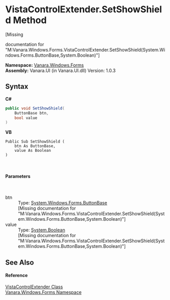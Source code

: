 # VistaControlExtender.SetShowShield Method 
 

\[Missing <summary> documentation for "M:Vanara.Windows.Forms.VistaControlExtender.SetShowShield(System.Windows.Forms.ButtonBase,System.Boolean)"\]

**Namespace:**&nbsp;<a href="c580cf52-4028-70db-28d0-f9b1abc03861">Vanara.Windows.Forms</a><br />**Assembly:**&nbsp;Vanara.UI (in Vanara.UI.dll) Version: 1.0.3

## Syntax

**C#**<br />
``` C#
public void SetShowShield(
	ButtonBase btn,
	bool value
)
```

**VB**<br />
``` VB
Public Sub SetShowShield ( 
	btn As ButtonBase,
	value As Boolean
)
```

<br />

#### Parameters
&nbsp;<dl><dt>btn</dt><dd>Type: <a href="http://msdn2.microsoft.com/en-us/library/9zc7h34s" target="_blank">System.Windows.Forms.ButtonBase</a><br />\[Missing <param name="btn"/> documentation for "M:Vanara.Windows.Forms.VistaControlExtender.SetShowShield(System.Windows.Forms.ButtonBase,System.Boolean)"\]</dd><dt>value</dt><dd>Type: <a href="http://msdn2.microsoft.com/en-us/library/a28wyd50" target="_blank">System.Boolean</a><br />\[Missing <param name="value"/> documentation for "M:Vanara.Windows.Forms.VistaControlExtender.SetShowShield(System.Windows.Forms.ButtonBase,System.Boolean)"\]</dd></dl>

## See Also


#### Reference
<a href="656af48a-99a6-4b30-9d77-81afbd4e0b8a">VistaControlExtender Class</a><br /><a href="c580cf52-4028-70db-28d0-f9b1abc03861">Vanara.Windows.Forms Namespace</a><br />